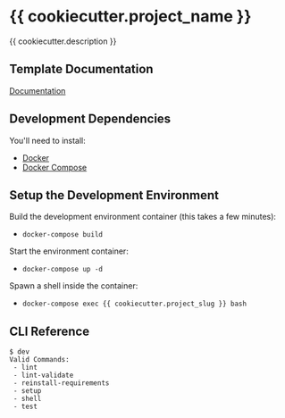 # {{ cookiecutter.project_name }}

{{ cookiecutter.description }}

## Template Documentation

[Documentation](development/REFERENCE.md)

## Development Dependencies

You'll need to install:
 - [Docker](https://www.docker.com/) 
 - [Docker Compose](https://docs.docker.com/compose/install/)

## Setup the Development Environment

Build the development environment container (this takes a few minutes):
- `docker-compose build`

Start the environment container:
- `docker-compose up -d`

Spawn a shell inside the container:
- `docker-compose exec {{ cookiecutter.project_slug }} bash`

## CLI Reference

```
$ dev
Valid Commands:
 - lint
 - lint-validate
 - reinstall-requirements
 - setup
 - shell
 - test
```
